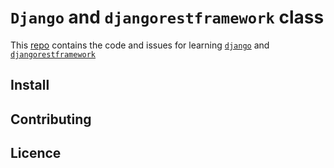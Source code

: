 # `Django` and `djangorestframework` class

This [repo](https://github.com/moswil/Django-and-DRF-from-scratch.git) contains the code and issues for learning [`django`](https://www.djangoproject.com/) and [`djangorestframework`](https://www.django-rest-framework.org/)

## Install

## Contributing

## Licence
